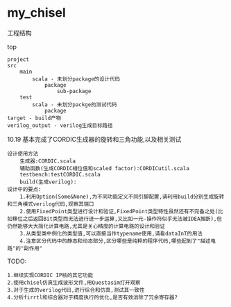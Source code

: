 # my_chisel

工程结构

top

    project
    src        
        main 
            scala - 未划分package的设计代码
                package
                    sub-package
        test
            scala - 未划分packge的测试代码
                package
    target - build产物
    verilog_output - verilog生成目标路径

10.19 基本完成了CORDIC生成器的旋转和三角功能,以及相关测试

    设计使用方法
        生成器:CORDIC.scala
        辅助函数(生成CORDIC相位值和scaled factor):CORDICutil.scala
        testbench:testCORDIC.scala
        build(生成verilog):
    设计中的要点:
        1.利用Option(Some&None),为不同功能定义不同引脚配置,请利用build分别生成旋转和三角模式verilog代码,观察其端口
        2.使用FixedPoint类型进行设计和验证,FixedPoint类型特性虽然还有不完备之处(比如移位之后返回Bit类型而无法进行进一步运算,又比如一元-操作符似乎无法被IDEA推断),但仍然能够大大简化计算电路,尤其是关心精度的计算电路的设计和验证
        3.从类型类中例化的类型值,可以直接当作typename使用,请看dataInT的用法
        4.注意区分代码中的静态和动态部分,区分哪些是纯粹的程序代码,哪些起到了"描述电路"的"副作用"

TODO:

    1.继续实现CORDIC IP核的其它功能
    2.使用chisel仿真生成波形文件,用Questasim打开观察
    3.对于生成的verilog代码,进行综合和仿真,测试其一致性
    4.分析firrtl和综合器对于精度执行的优化,是否有效消除了冗余寄存器?
